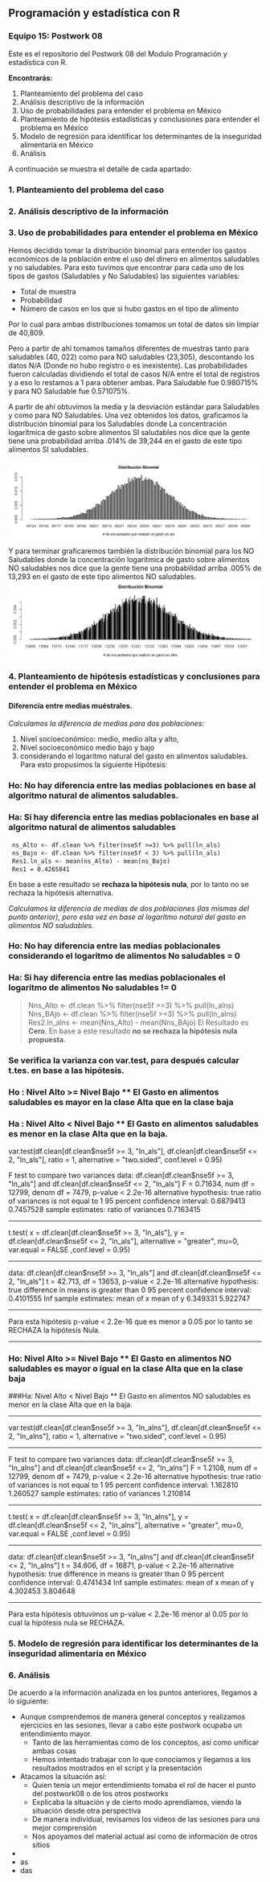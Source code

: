  ## Programación y estadística con R
### Equipo 15: Postwork 08
Este es el repositorio del Postwork 08 del Modulo Programación y estadística con R.

**Encontrarás:**
1. Planteamiento del problema del caso
2. Análisis descriptivo de la información
3. Uso de probabilidades para entender el problema en México
4. Planteamiento de hipótesis estadísticas y conclusiones para entender el problema en México
5. Modelo de regresión para identificar los determinantes de la inseguridad alimentaria en México
6. Análisis 

A continuación se muestra el detalle de cada apartado:
### 1. Planteamiento del problema del caso

### 2. Análisis descriptivo de la información


### 3. Uso de probabilidades para entender el problema en México
Hemos decidido tomar la distribución binomial para entender los gastos económicos de la población entre el uso del dinero en alimentos saludables y no saludables.
Para esto tuvimos que encontrar para cada uno de los tipos de gastos (Saludables y No Saludables) las siguientes variables:
* Total de muestra
* Probabilidad
* Número de casos en los que si hubo gastos en el tipo de alimento

Por lo cual para ambas distribuciones tomamos un total de datos sin limpiar de 40,809. 

Pero a partir de ahí tomamos tamaños diferentes de muestras tanto para saludables (40, 022) como para NO saludables (23,305), descontando los datos N/A (Donde no hubo registro o es inexistente).
Las probabilidades fueron calculadas dividiendo el total de casos N/A entre el total de registros y a eso lo restamos a 1 para obtener ambas. Para Saludable fue 0.980715% y para NO Saludable fue 0.571075%.

A partir de ahí obtuvimos la media y la desviación estándar para Saludables y como para NO Saludables.
Una vez obtenidos los datos, graficamos la distribución binomial para los Saludables donde La concentración logarítmica de gasto sobre alimentos SI saludables nos dice que la gente tiene una probabilidad arriba .014% de 39,244 en el gasto de este tipo alimentos SI saludables.

![alt text](Imagenes/03_01_als.JPG?raw=true)

Y para terminar graficaremos también la distribución binomial para los NO Saludables donde la concentración logarítmica de gasto sobre alimentos NO saludables nos dice que la gente tiene una probabilidad arriba  .005% de 13,293 en el gasto de este tipo alimentos NO saludables.
![alt text](Imagenes/03_02_alns.JPG?raw=true)




### 4. Planteamiento de hipótesis estadísticas y conclusiones para entender el problema en México

#### Diferencia entre medias muéstrales.

*Calculamos la diferencia de medias para dos poblaciones:* 
1.  Nivel socioeconómico: medio, medio alta y alto, 
2. Nivel socioeconómico medio bajo y bajo 
3. considerando el logaritmo natural del gasto en alimentos saludables. Para esto propusimos la siguiente Hipótesis: 
### Ho: No hay diferencia entre las medias poblaciones en base al algoritmo natural de alimentos saludables.
### Ha: Si hay diferencia entre las medias poblacionales en base al algoritmo natural de alimentos saludables
```
 ns_Alto <- df.clean %>% filter(nse5f >=3) %>% pull(ln_als)
 ns_Bajo <- df.clean %>% filter(nse5f < 3) %>% pull(ln_als)
 Res1.ln_als <- mean(ns_Alto) - mean(ns_Bajo)
 Res1 = 0.4265841
```
 En base a este resultado se **rechaza la hipótesis nula**, por lo tanto no se rechaza la hipótesis alternativa.

*Calculamos la diferencia de medias de dos poblaciones (las mismas del punto anterior), pero esta vez en base al logaritmo natural del gasto en alimentos NO saludables.*

### Ho: No hay diferencia entre las medias poblacionales considerando el logaritmo de alimentos No saludables = 0
### Ha: Si hay diferencia entre las medias poblacionales el logaritmo de alimentos No saludables != 0 

> Nns_Alto <- df.clean %>% filter(nse5f >=3) %>% pull(ln_alns)
> Nns_BAjo <- df.clean %>% filter(nse5f >=3) %>% pull(ln_alns)
> Res2.ln_alns <- mean(Nns_Alto) - mean(Nns_BAjo)
El Resultado es **Cero**.  En base a este resultado **no se rechaza la hipótesis nula propuesta**.



### Se verifica la varianza con var.test, para después calcular t.tes. en base a las hipótesis.
### Ho : Nivel Alto >= Nivel Bajo   ** El Gasto en alimentos saludables es mayor en la clase Alta que en la clase baja
### Ha : Nivel Alto < Nivel Bajo  ** El Gasto en alimentos saludables es menor en la clase Alta que en la baja.

 var.test(df.clean[df.clean$nse5f >= 3, "ln_als"],
 df.clean[df.clean$nse5f <= 2, "ln_als"],
 ratio = 1, alternative = "two.sided",
 conf.level = 0.95)

F test to compare two variances
data:  df.clean[df.clean$nse5f >= 3, "ln_als"] and df.clean[df.clean$nse5f <= 2, "ln_als"]
F = 0.71634, num df = 12799, denom df = 7479, p-value < 2.2e-16
alternative hypothesis: true ratio of variances is not equal to 1
95 percent confidence interval:
 0.6879413 0.7457528
sample estimates:
ratio of variances 
         0.7163415
***
t.test( x = df.clean[df.clean$nse5f >= 3, "ln_als"],
        y = df.clean[df.clean$nse5f <= 2, "ln_als"],
        alternative = "greater", mu=0, var.equal = FALSE  ,conf.level = 0.95)
***
data:  df.clean[df.clean$nse5f >= 3, "ln_als"] and df.clean[df.clean$nse5f <= 2, "ln_als"]
t = 42.713, df = 13653, p-value < 2.2e-16
alternative hypothesis: true difference in means is greater than 0
95 percent confidence interval:
 0.4101555       Inf
sample estimates:
mean of x mean of y 
 6.349331  5.922747 
***
Para esta hipótesis p-value < 2.2e-16 que es menor a 0.05 por lo tanto se RECHAZA la hipótesis Nula.
***
### Ho: Nivel Alto >= Nivel Bajo   ** El Gasto en alimentos NO saludables es mayor o igual en la clase Alta que en la clase baja
###Ha: Nivel Alto < Nivel Bajo  ** El Gasto en alimentos NO saludables es menor en la clase Alta que en la baja.
***
var.test(df.clean[df.clean$nse5f >= 3, "ln_alns"],
         df.clean[df.clean$nse5f <= 2, "ln_alns"],
         ratio = 1, alternative = "two.sided",
         conf.level = 0.95)
***
F test to compare two variances
data:  df.clean[df.clean$nse5f >= 3, "ln_alns"] and df.clean[df.clean$nse5f <= 2, "ln_alns"]
F = 1.2108, num df = 12799, denom df = 7479, p-value < 2.2e-16
alternative hypothesis: true ratio of variances is not equal to 1
95 percent confidence interval:
 1.162810 1.260527
sample estimates:
ratio of variances 
          1.210814 
***
t.test( x = df.clean[df.clean$nse5f >= 3, "ln_alns"],
        y = df.clean[df.clean$nse5f <= 2, "ln_alns"],
        alternative = "greater", mu=0, var.equal = FALSE  ,conf.level = 0.95)
***
data:  df.clean[df.clean$nse5f >= 3, "ln_alns"] and df.clean[df.clean$nse5f <= 2, "ln_alns"]
t = 34.606, df = 16871, p-value < 2.2e-16
alternative hypothesis: true difference in means is greater than 0
95 percent confidence interval:
 0.4741434       Inf
sample estimates:
mean of x mean of y 
 4.302453  3.804648 
***
Para esta hipótesis obtuvimos un p-value < 2.2e-16 menor al 0.05 por lo cual la hipótesis nula se RECHAZA.





### 5. Modelo de regresión para identificar los determinantes de la inseguridad alimentaria en México



### 6. Análisis
De acuerdo a la información analizada en los puntos anteriores, llegamos a lo siguiente:

* Aunque comprendemos de manera general conceptos y realizamos ejercicios en las sesiones, llevar a cabo este postwork ocupaba un entendimiento mayor.
  * Tanto de las herramientas como de los conceptos, así como unificar ambas cosas
  * Hemos intentado trabajar con lo que conocíamos y llegamos a los resultados mostrados en el script y la presentación
* Atacamos la situación así:
  * Quien tenía un mejor entendimiento tomaba el rol de hacer el punto del postwork08 o de los otros postworks
  * Explicaba la situación y de cierto modo aprendíamos, viendo la situación desde otra perspectiva
  * De manera individual, revisamos los videos de las sesiones para una mejor comprensión
  * Nos apoyamos del material actual así como de información de otros sitios
*
* as
* das
